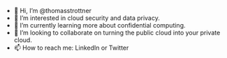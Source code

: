 - 👋 Hi, I’m @thomasstrottner
- 👀 I’m interested in cloud security and data privacy.
- 🌱 I’m currently learning more about confidential computing.
- 💞️ I’m looking to collaborate on turning the public cloud into your private cloud.
- 📫 How to reach me: LinkedIn or Twitter

<!---
thomasstrottner/thomasstrottner is a ✨ special ✨ repository because its `README.md` (this file) appears on your GitHub profile.
You can click the Preview link to take a look at your changes.
--->

